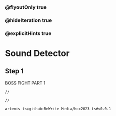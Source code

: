 ### @flyoutOnly true
### @hideIteration true
### @explicitHints true

# Sound Detector

## Step 1
BOSS FIGHT PART 1

```ghost
//
```
```template
//
```

```package
artemis-ts=github:ReWrite-Media/hoc2023-ts#v0.0.1
```